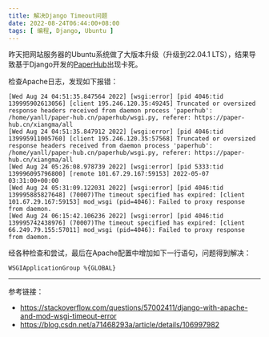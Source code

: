 ```yaml
---
title: 解决Django Timeout问题
date: 2022-08-24T06:44:00+08:00
tags: [ 编程, Django, Ubuntu ]
---
```


昨天把网站服务器的Ubuntu系统做了大版本升级（升级到22.04.1 LTS），结果导致基于Django开发的[PaperHub](https://paper-hub.cn/)出现卡死。

检查Apache日志，发现如下报错：

```
[Wed Aug 24 04:51:35.847564 2022] [wsgi:error] [pid 4046:tid 139995902613056] [client 195.246.120.35:49245] Truncated or oversized response headers received from daemon process 'paperhub': /home/yanll/paper-hub.cn/paperhub/wsgi.py, referer: https://paper-hub.cn/xiangma/all
[Wed Aug 24 04:51:35.847912 2022] [wsgi:error] [pid 4046:tid 139995911005760] [client 195.246.120.35:57568] Truncated or oversized response headers received from daemon process 'paperhub': /home/yanll/paper-hub.cn/paperhub/wsgi.py, referer: https://paper-hub.cn/xiangma/all
[Wed Aug 24 05:26:08.978739 2022] [wsgi:error] [pid 5333:tid 139996095796800] [remote 101.67.29.167:59153] 2022-05-07 03:31:00+00:00
[Wed Aug 24 05:31:09.122031 2022] [wsgi:error] [pid 4046:tid 139995885827648] (70007)The timeout specified has expired: [client 101.67.29.167:59153] mod_wsgi (pid=4046): Failed to proxy response from daemon.
[Wed Aug 24 06:15:42.106236 2022] [wsgi:error] [pid 4046:tid 139995742438976] (70007)The timeout specified has expired: [client 66.249.79.155:57011] mod_wsgi (pid=4046): Failed to proxy response from daemon.
```

经各种检查和尝试，最后在Apache配置中增加如下一行语句，问题得到解决：

```
WSGIApplicationGroup %{GLOBAL}
```

---

参考链接：

* <https://stackoverflow.com/questions/57002411/django-with-apache-and-mod-wsgi-timeout-error>
* <https://blog.csdn.net/a71468293a/article/details/106997982>
